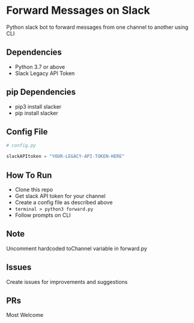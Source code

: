 # Forward Messages on Slack
Python slack bot to forward messages from one channel to another using CLI

## Dependencies
- Python 3.7 or above
- Slack Legacy API Token

## pip Dependencies
- pip3 install slacker
- pip install slacker

## Config File
```python
# config.py

slackAPItoken = "YOUR-LEGACY-API-TOKEN-HERE"
```

## How To Run
- Clone this repo
- Get slack API token for your channel
- Create a config file as described above
- ```terminal > python3 forward.py```
- Follow prompts on CLI

## Note
Uncomment hardcoded toChannel variable in forward.py

## Issues
Create issues for improvements and suggestions

## PRs
Most Welcome

